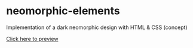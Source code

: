 # neomorphic-elements
Implementation of a dark neomorphic design with HTML &amp; CSS (concept)

<a href="https://davistocco.github.io/neomorphic-elements/" target="_blank">Click here to preview</a>
